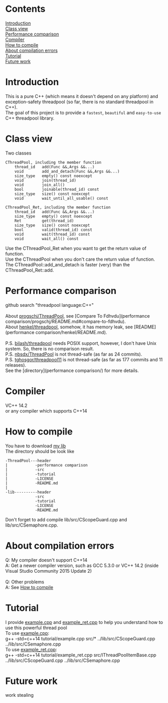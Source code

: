 # Contents
[Introduction](https://github.com/Fdhvdu/ThreadPool/blob/master/README.md#introduction)<br>
[Class view](https://github.com/Fdhvdu/ThreadPool/blob/master/README.md#class-view)<br>
[Performance comparison](https://github.com/Fdhvdu/ThreadPool/blob/master/README.md#performance-comparison)<br>
[Compiler](https://github.com/Fdhvdu/ThreadPool/blob/master/README.md#compiler)<br>
[How to compile](https://github.com/Fdhvdu/ThreadPool/blob/master/README.md#how-to-compile)<br>
[About compilation errors](https://github.com/Fdhvdu/ThreadPool/blob/master/README.md#about-compilation-errors)<br>
[Tutorial](https://github.com/Fdhvdu/ThreadPool/blob/master/README.md#tutorial)<br>
[Future work](https://github.com/Fdhvdu/ThreadPool/blob/master/README.md#future-work)
# Introduction
This is a pure C++ (which means it doesn't depend on any platform) and exception-safety threadpool (so far, there is no standard threadpool in C++).<br>
The goal of this project is to provide a `fastest`, `beautiful` and `easy-to-use` C++ threadpool library.
# Class view
Two classes

	CThreadPool, including the member function
		thread_id	add(Func &&,Args &&...)
		void		add_and_detach(Func &&,Args &&...)
		size_type	empty() const noexcept
		void		join(thread_id)
		void		join_all()
		bool		joinable(thread_id) const
		size_type	size() const noexcept
		void 		wait_until_all_usable() const
		
	CThreadPool_Ret, including the member function
		thread_id	add(Func &&,Args &&...)
		size_type	empty() const noexcept
		Ret			get(thread_id)
		size_type	size() const noexcept
		bool		valid(thread_id) const
		void		wait(thread_id) const
		void 		wait_all() const
Use the CThreadPool_Ret when you want to get the return value of function.<br>
Use the CThreadPool when you don't care the return value of function.<br>
The CThreadPool::add_and_detach is faster (very) than the CThreadPool_Ret::add.
# Performance comparison
github search "threadpool language:C++"<br><br>
About [progschj/ThreadPool](https://github.com/progschj/ThreadPool), see [Compare To Fdhvdu](performance comparison/progschj/README.md#compare-to-fdhvdu).<br>
About [henkel/threadpool](https://github.com/henkel/threadpool), somehow, it has memory leak, see [README](performance comparison/henkel/README.md).<br><br>
P.S. [bilash/threadpool](https://github.com/bilash/threadpool) needs POSIX support, however, I don't have Unix system. So, there is no comparison result.<br>
P.S. [nbsdx/ThreadPool](https://github.com/nbsdx/ThreadPool) is not thread-safe (as far as 24 commits).<br>
P.S. [tghosgor/threadpool11](https://github.com/tghosgor/threadpool11) is not thread-safe (as far as 177 commits and 11 releases).<br>
See the [directory](performance comparison/) for more details.
# Compiler
VC++ 14.2<br>
or any compiler which supports C++14
# How to compile
You have to download [my lib](https://github.com/Fdhvdu/lib)<br>
The directory should be look like

	-ThreadPool---header
	|            -performance comparison
	|            -src
	|            -tutorial
	|            -LICENSE
	|            -README.md
	|
	-lib----------header
	             -src
	             -tutorial
	             -LICENSE
	             -README.md
Don't forget to add compile lib/src/CScopeGuard.cpp and lib/src/CSemaphore.cpp.
# About compilation errors
Q: My compiler doesn't support C++14<br>
A: Get a newer compiler version, such as GCC 5.3.0 or VC++ 14.2 (inside Visual Studio Community 2015 Update 2)<br><br>
Q: Other problems<br>
A: See [How to compile](https://github.com/Fdhvdu/ThreadPool/blob/master/README.md#how-to-compile)
# Tutorial
I provide [example.cpp](tutorial/example.cpp) and [example_ret.cpp](tutorial/example_ret.cpp) to help you understand how to use this powerful thread pool<br>
To use [example.cpp](tutorial/example.cpp):<br>
g++ -std=c++14 tutorial/example.cpp src/* ../lib/src/CScopeGuard.cpp ../lib/src/CSemaphore.cpp<br>
To use [example_ret.cpp](tutorial/example_ret.cpp):<br>
g++ -std=c++14 tutorial/example_ret.cpp src/IThreadPoolItemBase.cpp ../lib/src/CScopeGuard.cpp ../lib/src/CSemaphore.cpp
# Future work
work stealing
